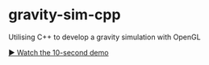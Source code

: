 # gravity-sim-cpp
Utilising C++ to develop a gravity simulation with OpenGL

[▶️ Watch the 10-second demo](https://github.com/CadeMurphy/gravity-sim-cpp/issues/1#issue-3412603602)
